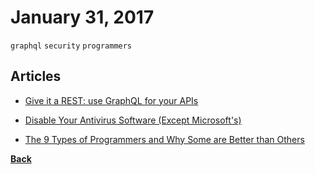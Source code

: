 # January 31, 2017

`graphql` `security` `programmers`

## Articles

- [Give it a REST: use GraphQL for your APIs](https://medium.freecodecamp.com/give-it-a-rest-use-graphql-for-your-apis-40a2761e6336)

- [Disable Your Antivirus Software (Except Microsoft's)](http://robert.ocallahan.org/2017/01/disable-your-antivirus-software-except.html)

- [The 9 Types of Programmers and Why Some are Better than Others](https://hackernoon.com/the-9-types-of-programmers-and-why-some-are-better-than-others-2015b0feea2e)

[__Back__](../README.md)
